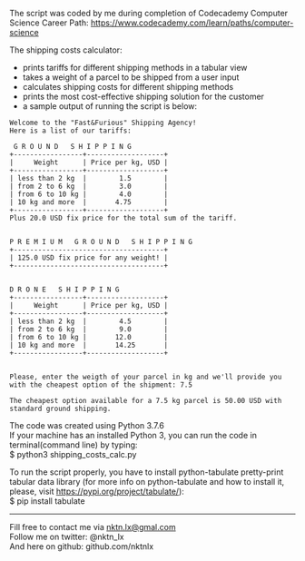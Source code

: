 The script was coded by me during completion of Codecademy Computer Science Career Path: https://www.codecademy.com/learn/paths/computer-science  


The shipping costs calculator:  
- prints tariffs for different shipping methods in a tabular view  
- takes a weight of a parcel to be shipped from a user input   
- calculates shipping costs for different shipping methods   
- prints the most cost-effective shipping solution for the customer  
- a sample output of running the script is below:  
```
Welcome to the "Fast&Furious" Shipping Agency!
Here is a list of our tariffs:

 G R O U N D   S H I P P I N G
+-----------------+-------------------+
|     Weight      | Price per kg, USD |
+-----------------+-------------------+
| less than 2 kg  |        1.5        |
| from 2 to 6 kg  |        3.0        |
| from 6 to 10 kg |        4.0        |
| 10 kg and more  |       4.75        |
+-----------------+-------------------+
Plus 20.0 USD fix price for the total sum of the tariff.


P R E M I U M   G R O U N D   S H I P P I N G
+-------------------------------------+
| 125.0 USD fix price for any weight! |
+-------------------------------------+


D R O N E   S H I P P I N G
+-----------------+-------------------+
|     Weight      | Price per kg, USD |
+-----------------+-------------------+
| less than 2 kg  |        4.5        |
| from 2 to 6 kg  |        9.0        |
| from 6 to 10 kg |       12.0        |
| 10 kg and more  |       14.25       |
+-----------------+-------------------+


Please, enter the weigth of your parcel in kg and we'll provide you with the cheapest option of the shipment: 7.5

The cheapest option available for a 7.5 kg parcel is 50.00 USD with standard ground shipping.

```


The code was created using Python 3.7.6  
If your machine has an installed Python 3, you can run the code in terminal(command line) by typing:   
$ python3 shipping_costs_calc.py  

To run the script properly, you have to install python-tabulate pretty-print tabular data library (for more info on python-tabulate and how to install it, please, visit https://pypi.org/project/tabulate/):  
$ pip install tabulate  


--------------------------------------------
Fill free to contact me via nktn.lx@gmal.com  
Follow me on twitter: @nktn_lx  
And here on github: github.com/nktnlx  